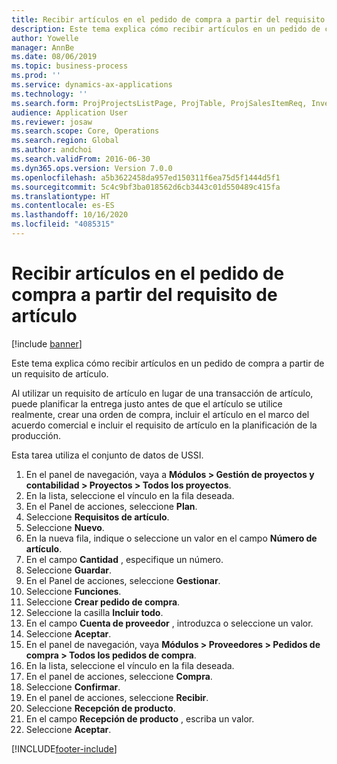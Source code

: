 ```yaml
---
title: Recibir artículos en el pedido de compra a partir del requisito de artículo
description: Este tema explica cómo recibir artículos en un pedido de compra a partir de un requisito de artículo.
author: Yowelle
manager: AnnBe
ms.date: 08/06/2019
ms.topic: business-process
ms.prod: ''
ms.service: dynamics-ax-applications
ms.technology: ''
ms.search.form: ProjProjectsListPage, ProjTable, ProjSalesItemReq, InventItemIdLookupSimple, PurchCreateFromSalesOrder, VendAccountItemLookup, PurchTable, PurchEditLines
audience: Application User
ms.reviewer: josaw
ms.search.scope: Core, Operations
ms.search.region: Global
ms.author: andchoi
ms.search.validFrom: 2016-06-30
ms.dyn365.ops.version: Version 7.0.0
ms.openlocfilehash: a5b3622458da957ed150311f6ea75d5f1444d5f1
ms.sourcegitcommit: 5c4c9bf3ba018562d6cb3443c01d550489c415fa
ms.translationtype: HT
ms.contentlocale: es-ES
ms.lasthandoff: 10/16/2020
ms.locfileid: "4085315"
---
```

# <a name="receive-items-on-purchase-order-from-item-requirement"></a>Recibir artículos en el pedido de compra a partir del requisito de artículo

[!include [banner](../../includes/banner.md)]

Este tema explica cómo recibir artículos en un pedido de compra a partir de un requisito de artículo.

Al utilizar un requisito de artículo en lugar de una transacción de artículo, puede planificar la entrega justo antes de que el artículo se utilice realmente, crear una orden de compra, incluir el artículo en el marco del acuerdo comercial e incluir el requisito de artículo en la planificación de la producción. 

Esta tarea utiliza el conjunto de datos de USSI.

1. En el panel de navegación, vaya a **Módulos > Gestión de proyectos y contabilidad > Proyectos > Todos los proyectos**.
2. En la lista, seleccione el vínculo en la fila deseada.
3. En el Panel de acciones, seleccione **Plan**.
4. Seleccione **Requisitos de artículo**.
5. Seleccione **Nuevo**.
6. En la nueva fila, indique o seleccione un valor en el campo **Número de artículo**.
7. En el campo **Cantidad** , especifique un número.
8. Seleccione **Guardar**.
9. En el Panel de acciones, seleccione **Gestionar**.
10. Seleccione **Funciones**.
11. Seleccione **Crear pedido de compra**.
12. Seleccione la casilla **Incluir todo**.
13. En el campo **Cuenta de proveedor** , introduzca o seleccione un valor.
14. Seleccione **Aceptar**.
15. En el panel de navegación, vaya **Módulos > Proveedores > Pedidos de compra > Todos los pedidos de compra**.
16. En la lista, seleccione el vínculo en la fila deseada.
17. En el panel de acciones, seleccione **Compra**.
18. Seleccione **Confirmar**.
19. En el panel de acciones, seleccione **Recibir**.
20. Seleccione **Recepción de producto**.
21. En el campo **Recepción de producto** , escriba un valor.
22. Seleccione **Aceptar**.



[!INCLUDE[footer-include](../../includes/footer-banner.md)]